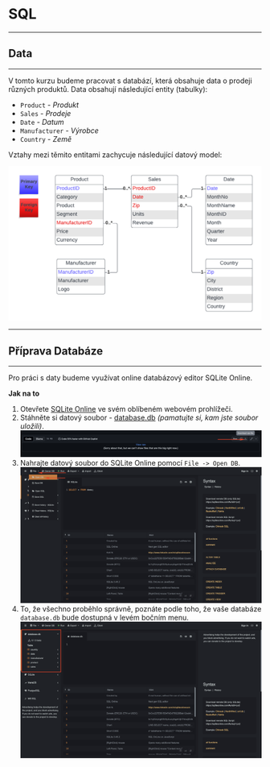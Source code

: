 # SQL

---
## Data
---

V tomto kurzu budeme pracovat s databází, která obsahuje data o prodeji různých produktů.
Data obsahují následující entity (tabulky): 
* `Product` - _Produkt_
* `Sales` - _Prodeje_
* `Date` - _Datum_
* `Manufacturer` - _Výrobce_
* `Country` - _Země_

Vztahy mezi těmito entitami zachycuje následující datový model:

![Data Model](/Resources/Images/SQL/dataModel.png)

---
## Příprava Databáze
---

Pro práci s daty budeme využívat online databázový editor SQLite Online.

**Jak na to**

1. Otevřete [SQLite Online](https://sqliteonline.com/) ve svém oblíbeném webovém prohlížeči.
2. Stáhněte si datový soubor - [database.db](/Resources/Data/database.db) _(pamatujte si, kam jste soubor uložili)_.
![DB Download](/Resources/Images/SQL/dbDownload.png)
3. Nahrajte datový soubor do SQLite Online pomocí `File -> Open DB`.
![Sqlite DB load](/Resources/Images/SQL/loadData.png)
4. To, že všechno proběhlo správně, poznáte podle toho, že vaše databáze `database.db` bude dostupná v levém bočním menu.
![Sqlite DB location](/Resources/Images/SQL/dataLoaded.png)

